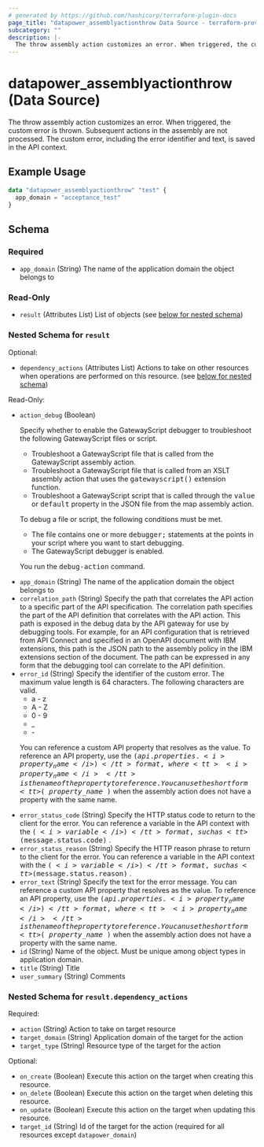 ```yaml
---
# generated by https://github.com/hashicorp/terraform-plugin-docs
page_title: "datapower_assemblyactionthrow Data Source - terraform-provider-datapower"
subcategory: ""
description: |-
  The throw assembly action customizes an error. When triggered, the custom error is thrown. Subsequent actions in the assembly are not processed. The custom error, including the error identifier and text, is saved in the API context.
---
```


# datapower_assemblyactionthrow (Data Source)

The throw assembly action customizes an error. When triggered, the custom error is thrown. Subsequent actions in the assembly are not processed. The custom error, including the error identifier and text, is saved in the API context.

## Example Usage

```terraform
data "datapower_assemblyactionthrow" "test" {
  app_domain = "acceptance_test"
}
```

<!-- schema generated by tfplugindocs -->
## Schema

### Required

- `app_domain` (String) The name of the application domain the object belongs to

### Read-Only

- `result` (Attributes List) List of objects (see [below for nested schema](#nestedatt--result))

<a id="nestedatt--result"></a>
### Nested Schema for `result`

Optional:

- `dependency_actions` (Attributes List) Actions to take on other resources when operations are performed on this resource. (see [below for nested schema](#nestedatt--result--dependency_actions))

Read-Only:

- `action_debug` (Boolean) <p>Specify whether to enable the GatewayScript debugger to troubleshoot the following GatewayScript files or script.</p><ul><li>Troubleshoot a GatewayScript file that is called from the GatewayScript assembly action.</li><li>Troubleshoot a GatewayScript file that is called from an XSLT assembly action that uses the <tt>gatewayscript()</tt> extension function.</li><li>Troubleshoot a GatewayScript script that is called through the <tt>value</tt> or <tt>default</tt> property in the JSON file from the map assembly action.</li></ul><p>To debug a file or script, the following conditions must be met.</p><ul><li>The file contains one or more <tt>debugger;</tt> statements at the points in your script where you want to start debugging.</li><li>The GatewayScript debugger is enabled.</li></ul><p>You run the <tt>debug-action</tt> command.</p>
- `app_domain` (String) The name of the application domain the object belongs to
- `correlation_path` (String) Specify the path that correlates the API action to a specific part of the API specification. The correlation path specifies the part of the API definition that correlates with the API action. This path is exposed in the debug data by the API gateway for use by debugging tools. For example, for an API configuration that is retrieved from API Connect and specified in an OpenAPI document with IBM extensions, this path is the JSON path to the assembly policy in the IBM extensions section of the document. The path can be expressed in any form that the debugging tool can correlate to the API definition.
- `error_id` (String) Specify the identifier of the custom error. The maximum value length is 64 characters. The following characters are valid. <ul><li>a - z</li><li>A - Z</li><li>0 - 9</li><li>_</li><li>-</li></ul><p>You can reference a custom API property that resolves as the value. To reference an API property, use the <tt>$(api.properties. <i>property_name</i> )</tt> format, where <tt><i>property_name</i></tt> is the name of the property to reference. You can use the short form <tt>$( <i>property_name</i> )</tt> when the assembly action does not have a property with the same name.</p>
- `error_status_code` (String) Specify the HTTP status code to return to the client for the error. You can reference a variable in the API context with the <tt>$( <i>variable</i> )</tt> format, such as <tt>$(message.status.code)</tt> .
- `error_status_reason` (String) Specify the HTTP reason phrase to return to the client for the error. You can reference a variable in the API context with the <tt>$( <i>variable</i> )</tt> format, such as <tt>$(message.status.reason)</tt> .
- `error_text` (String) Specify the text for the error message. You can reference a custom API property that resolves as the value. To reference an API property, use the <tt>$(api.properties. <i>property_name</i> )</tt> format, where <tt><i>property_name</i></tt> is the name of the property to reference. You can use the short form <tt>$( <i>property_name</i> )</tt> when the assembly action does not have a property with the same name.
- `id` (String) Name of the object. Must be unique among object types in application domain.
- `title` (String) Title
- `user_summary` (String) Comments

<a id="nestedatt--result--dependency_actions"></a>
### Nested Schema for `result.dependency_actions`

Required:

- `action` (String) Action to take on target resource
- `target_domain` (String) Application domain of the target for the action
- `target_type` (String) Resource type of the target for the action

Optional:

- `on_create` (Boolean) Execute this action on the target when creating this resource.
- `on_delete` (Boolean) Execute this action on the target when deleting this resource.
- `on_update` (Boolean) Execute this action on the target when updating this resource.
- `target_id` (String) Id of the target for the action (required for all resources except `datapower_domain`)
